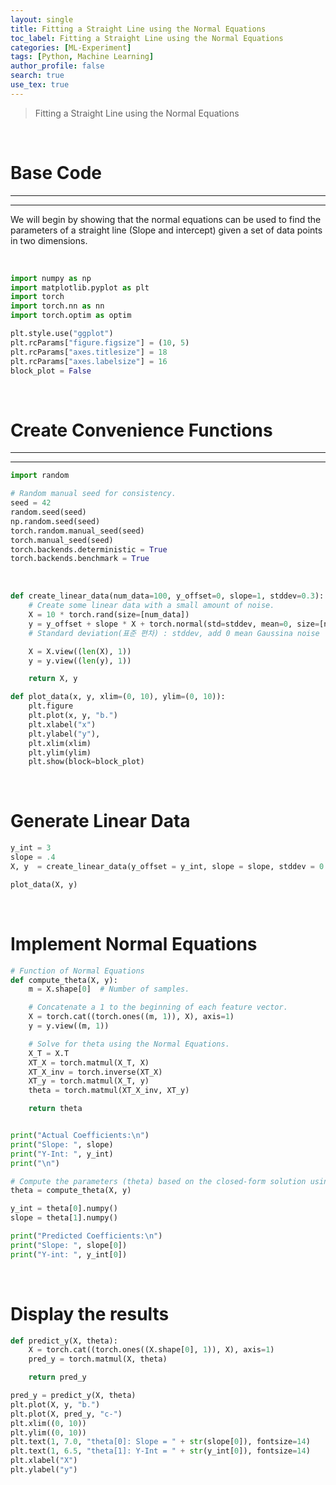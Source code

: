 ```yaml
---
layout: single
title: Fitting a Straight Line using the Normal Equations
toc_label: Fitting a Straight Line using the Normal Equations
categories: [ML-Experiment]
tags: [Python, Machine Learning]
author_profile: false
search: true
use_tex: true
---
```


> Fitting a Straight Line using the Normal Equations 


<br>

# Base Code

---

---

We will begin by showing that the normal equations can be used to find the parameters of a straight line (Slope and intercept) given a set of data points in two dimensions.

<br>

```python
import numpy as np
import matplotlib.pyplot as plt
import torch
import torch.nn as nn
import torch.optim as optim

plt.style.use("ggplot")
plt.rcParams["figure.figsize"] = (10, 5)
plt.rcParams["axes.titlesize"] = 18
plt.rcParams["axes.labelsize"] = 16
block_plot = False
```

<br>

# Create Convenience Functions

---

---

```python
import random

# Random manual seed for consistency.
seed = 42
random.seed(seed)
np.random.seed(seed)
torch.random.manual_seed(seed)
torch.manual_seed(seed)
torch.backends.deterministic = True
torch.backends.benchmark = True
```

<br>


```python
def create_linear_data(num_data=100, y_offset=0, slope=1, stddev=0.3):
    # Create some linear data with a small amount of noise.
    X = 10 * torch.rand(size=[num_data])
    y = y_offset + slope * X + torch.normal(std=stddev, mean=0, size=[num_data])
    # Standard deviation(표준 편차) : stddev, add 0 mean Gaussina noise

    X = X.view((len(X), 1))
    y = y.view((len(y), 1))

    return X, y
```
```python
def plot_data(x, y, xlim=(0, 10), ylim=(0, 10)):
    plt.figure
    plt.plot(x, y, "b.")
    plt.xlabel("x")
    plt.ylabel("y"),
    plt.xlim(xlim)
    plt.ylim(ylim)
    plt.show(block=block_plot)
```

<br>

# Generate Linear Data

```python
y_int = 3
slope = .4
X, y  = create_linear_data(y_offset = y_int, slope = slope, stddev = 0.3)

plot_data(X, y)
```

<br>

# Implement Normal Equations

```python
# Function of Normal Equations
def compute_theta(X, y):
    m = X.shape[0]  # Number of samples.

    # Concatenate a 1 to the beginning of each feature vector.
    X = torch.cat((torch.ones((m, 1)), X), axis=1)
    y = y.view((m, 1))

    # Solve for theta using the Normal Equations.
    X_T = X.T
    XT_X = torch.matmul(X_T, X)
    XT_X_inv = torch.inverse(XT_X)
    XT_y = torch.matmul(X_T, y)
    theta = torch.matmul(XT_X_inv, XT_y)

    return theta
```

```python

print("Actual Coefficients:\n")
print("Slope: ", slope)
print("Y-Int: ", y_int)
print("\n")

# Compute the parameters (theta) based on the closed-form solution using the Normal Equations.
theta = compute_theta(X, y)

y_int = theta[0].numpy()
slope = theta[1].numpy()

print("Predicted Coefficients:\n")
print("Slope: ", slope[0])
print("Y-int: ", y_int[0])
```

<br>

# Display the results

```python
def predict_y(X, theta):
    X = torch.cat((torch.ones((X.shape[0], 1)), X), axis=1)
    pred_y = torch.matmul(X, theta)

    return pred_y
```

```python
pred_y = predict_y(X, theta)
plt.plot(X, y, "b.")
plt.plot(X, pred_y, "c-")
plt.xlim((0, 10))
plt.ylim((0, 10))
plt.text(1, 7.0, "theta[0]: Slope = " + str(slope[0]), fontsize=14)
plt.text(1, 6.5, "theta[1]: Y-Int = " + str(y_int[0]), fontsize=14)
plt.xlabel("X")
plt.ylabel("y")
```



